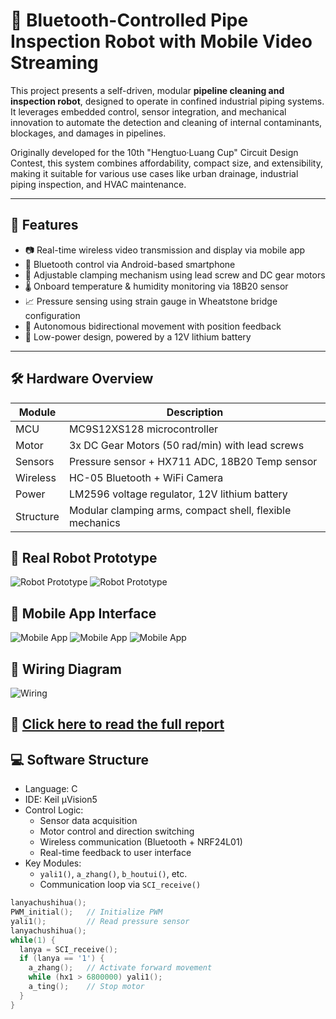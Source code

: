 # 🧽 Bluetooth-Controlled Pipe Inspection Robot with Mobile Video Streaming

This project presents a self-driven, modular **pipeline cleaning and inspection robot**, designed to operate in confined industrial piping systems. It leverages embedded control, sensor integration, and mechanical innovation to automate the detection and cleaning of internal contaminants, blockages, and damages in pipelines.

Originally developed for the 10th "Hengtuo·Luang Cup" Circuit Design Contest, this system combines affordability, compact size, and extensibility, making it suitable for various use cases like urban drainage, industrial piping inspection, and HVAC maintenance.

---

## 🚀 Features

- 📷 Real-time wireless video transmission and display via mobile app
- 📱 Bluetooth control via Android-based smartphone
- 💪 Adjustable clamping mechanism using lead screw and DC gear motors
- 🌡️ Onboard temperature & humidity monitoring via 18B20 sensor
- 📈 Pressure sensing using strain gauge in Wheatstone bridge configuration
- 🔁 Autonomous bidirectional movement with position feedback
- 🔌 Low-power design, powered by a 12V lithium battery

---

## 🛠 Hardware Overview

| Module | Description |
|--------|-------------|
| MCU    | MC9S12XS128 microcontroller |
| Motor  | 3x DC Gear Motors (50 rad/min) with lead screws |
| Sensors| Pressure sensor + HX711 ADC, 18B20 Temp sensor |
| Wireless| HC-05 Bluetooth + WiFi Camera |
| Power  | LM2596 voltage regulator, 12V lithium battery |
| Structure| Modular clamping arms, compact shell, flexible mechanics |
## 🤖 Real Robot Prototype

![Robot Prototype](images/prototype_photo.png)
![Robot Prototype](images/Robotstructure.png)


## 📱 Mobile App Interface

![Mobile App](images/app_interface.png)
![Mobile App](images/Enteringthepipelinesite.png)
![Mobile App](images/Mobilephonereal-timepicture.png)

## 🔌 Wiring Diagram

![Wiring](images/wiring_diagram.png)

📄 [Click here to read the full report](docs/PipelineCleaningRobot_Report.pdf)
---

## 💻 Software Structure

- Language: C
- IDE: Keil μVision5
- Control Logic:
  - Sensor data acquisition
  - Motor control and direction switching
  - Wireless communication (Bluetooth + NRF24L01)
  - Real-time feedback to user interface
- Key Modules:
  - `yali1()`, `a_zhang()`, `b_houtui()`, etc.
  - Communication loop via `SCI_receive()`

```c
lanyachushihua();
PWM_initial();   // Initialize PWM
yali1();         // Read pressure sensor
lanyachushihua();
while(1) {
  lanya = SCI_receive();
  if (lanya == '1') {
    a_zhang();   // Activate forward movement
    while (hx1 > 6800000) yali1();
    a_ting();    // Stop motor
  }
}
